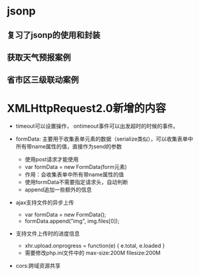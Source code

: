 # jsonp

## 复习了jsonp的使用和封装

## 获取天气预报案例

## 省市区三级联动案例

# XMLHttpRequest2.0新增的内容

  + timeout可以设置操作， ontimeout事件可以出发超时的时候的事件。
  + formData: 主要用于收集表单元素的数据（serialize类似），可以收集表单中所有带name属性的值，直接作为send的参数
    - 使用post请求才能使用
    - var formData = new FormData(form元素)
    - 作用：会收集表单中所有带name属性的值
    - 使用formData不需要指定请求头，自动判断
    - append追加一些额外的信息

  + ajax支持文件的异步上传
    - var formData = new FormData();
    - formData.append("img", img.files[0]);

  + 支持文件上传时的进度信息
    - xhr.upload.onprogress = function(e) {   e.total,  e.loaded }
    - 需要修改php.ini文件中的  max-size:200M filesize:200M


  + cors:跨域资源共享